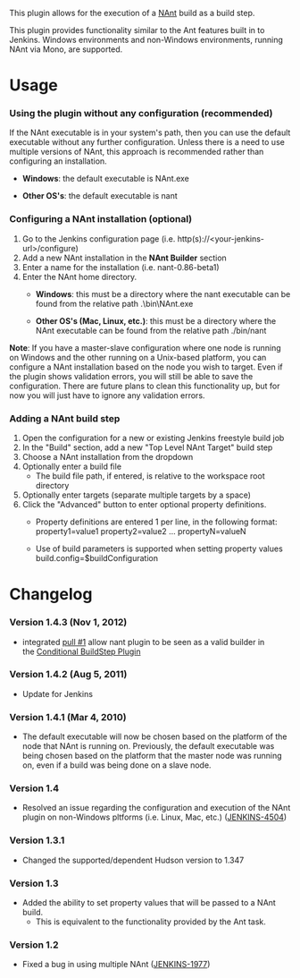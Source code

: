 This plugin allows for the execution of a
[NAnt](http://nant.sourceforge.net/ "NAnt .NET Build Tool") build as a
build step.

This plugin provides functionality similar to the Ant features built in
to Jenkins. Windows environments and non-Windows environments, running
NAnt via Mono, are supported.

# Usage

### Using the plugin without any configuration (recommended)

If the NAnt executable is in your system's path, then you can use the
default executable without any further configuration. Unless there is a
need to use multiple versions of NAnt, this approach is recommended
rather than configuring an installation.

-   **Windows**: the default executable is
        NAnt.exe

-   **Other OS's**: the default executable is
        nant

### Configuring a NAnt installation (optional)

1.  Go to the Jenkins configuration page (i.e.
    http(s)://\<your-jenkins-url\>/configure)
2.  Add a new NAnt installation in the **NAnt Builder** section
3.  Enter a name for the installation (i.e. nant-0.86-beta1)
4.  Enter the NAnt home directory.
    -   **Windows**: this must be a directory where the nant executable
        can be found from the relative path
            .\bin\NAnt.exe

    -   **Other OS's (Mac, Linux, etc.)**: this must be a directory
        where the NAnt executable can be found from the relative path
            ./bin/nant

**Note**: If you have a master-slave configuration where one node is
running on Windows and the other running on a Unix-based platform, you
can configure a NAnt installation based on the node you wish to target.
Even if the plugin shows validation errors, you will still be able to
save the configuration. There are future plans to clean this
functionality up, but for now you will just have to ignore any
validation errors.

### Adding a NAnt build step

1.  Open the configuration for a new or existing Jenkins freestyle build
    job
2.  In the "Build" section, add a new "Top Level NAnt Target" build step
3.  Choose a NAnt installation from the dropdown
4.  Optionally enter a build file
    -   The build file path, if entered, is relative to the workspace
        root directory
5.  Optionally enter targets (separate multiple targets by a space)
6.  Click the "Advanced" button to enter optional property definitions.
    -   Property definitions are entered 1 per line, in the following
        format:
            property1=value1
            property2=value2
            ...
            propertyN=valueN

    -   Use of build parameters is supported when setting property
        values
            build.config=$buildConfiguration

# Changelog

### Version 1.4.3 (Nov 1, 2012)

-   integrated [pull
    \#1](https://github.com/jenkinsci/nant-plugin/pull/1) allow nant
    plugin to be seen as a valid builder in the ﻿[Conditional BuildStep
    Plugin](https://wiki.jenkins.io/display/JENKINS/Conditional+BuildStep+Plugin)  

### Version 1.4.2 (Aug 5, 2011)

-   Update for Jenkins

### Version 1.4.1 (Mar 4, 2010)

-   The default executable will now be chosen based on the platform of
    the node that NAnt is running on. Previously, the default executable
    was being chosen based on the platform that the master node was
    running on, even if a build was being done on a slave node.

### Version 1.4

-   Resolved an issue regarding the configuration and execution of the
    NAnt plugin on non-Windows pltforms (i.e. Linux, Mac, etc.)
    ([JENKINS-4504](https://issues.jenkins-ci.org/browse/JENKINS-4504))

### Version 1.3.1

-   Changed the supported/dependent Hudson version to 1.347

### Version 1.3

-   Added the ability to set property values that will be passed to a
    NAnt build.
    -   This is equivalent to the functionality provided by the Ant
        task.

### Version 1.2

-   Fixed a bug in using multiple NAnt
    ([JENKINS-1977](https://issues.jenkins-ci.org/browse/JENKINS-1977))
